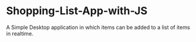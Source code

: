 # Shopping-List-App-with-JS
A Simple Desktop application in which items can be added to a list of items in realtime.
